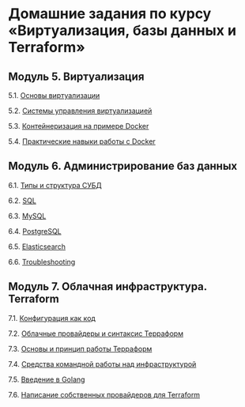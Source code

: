 # Домашние задания по курсу «Виртуализация, базы данных и Terraform»


## Модуль 5. Виртуализация

5.1. [Основы виртуализации](tasks/5.1.md)

5.2. [Системы управления виртуализацией](tasks/5.2.md)

5.3. [Контейнеризация на примере Docker](tasks/5.3.md)

5.4. [Практические навыки работы с Docker](tasks/5.4.md)

## Модуль 6. Администрирование баз данных

6.1. [Типы и структура СУБД](tasks/6.1.md)

6.2. [SQL](tasks/6.2.md)

6.3. [MySQL](tasks/6.3.md)

6.4. [PostgreSQL](tasks/6.4.md)

6.5. [Elasticsearch](tasks/6.5.md)

6.6. [Troubleshooting](tasks/6.6.md)

## Модуль 7. Облачная инфраструктура. Terraform

7.1. [Конфигурация как код](tasks/7.1.md) 

7.2. [Облачные провайдеры и синтаксис Терраформ](tasks/7.2.md)

7.3. [Основы и принцип работы Терраформ](tasks/7.3.md)

7.4. [Средства командной работы над инфраструктурой]()

7.5. [Введение в Golang]()

7.6. [Написание собственных провайдеров для Terraform]()
